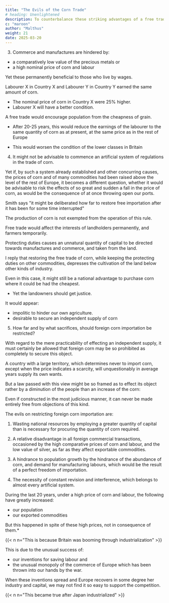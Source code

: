 ```yaml
---
title: "The Evils of the Corn Trade"
# heading: Unenlightened
description: To counterbalance these striking advantages of a free trade in corn, what are the evils which are apprehended from it?
c: "maroon"
author: "Malthus"
weight: 21
date: 2025-03-20
---
```




3. Commerce and manufactures are hindered by:
- a comparatively low value of the precious metals or
- a high nominal price of corn and labour

Yet these permanently beneficial to those who live by wages.

Labourer X in Country X and Labourer Y in Country Y earned the same amount of corn.
- The nominal price of corn in Country X were 25% higher.
- Labourer X will have a better condition.

<!-- In the purchase of all commodities purely foreign; in the purchase of those commodities, the raw materials of which are wholly or in part foreign, and therefore influenced in a great degree by foreign prices, and in the purchase of all home commodities which are taxed, and not taxed ad valorem, they would have an unquestionable advantage: and these articles altogether are not inconsiderable even in the expenditure of a cottager. -->

A free trade would encourage population from the cheapness of grain.
- After 20-25 years, this would reduce the earnings of the labourer to the same quantity of corn as at present, at the same price as in the rest of Europe
<!-- should in the course of twenty or twenty five years -->
- This would worsen the condition of the lower classes in Britain

<!-- As one of the evils therefore attending the throwing open our ports, it may be stated, that if the stimulus to population,  -->


<!-- And if they should not be so reduced, it is quite clear that the encouragement to the growth of corn will not be fully restored, even after the lapse of so long a period. -->


4. It might not be advisable to commence an artificial system of regulations in the trade of corn.

Yet if, by such a system already established and other concurring causes, the prices of corn and of many commodities had been raised above the level of the rest of Europe, it becomes a different question, whether it would be advisable to risk the effects of so great and sudden a fall in the price of corn, as would be the consequence of at once throwing open our ports. 

Smith says "it might be deliberated how far to restore free importation after it has been for some time interrupted"

<!-- , is, when particular manufactures, by means of high duties and prohibitions upon all foreign goods which can come into competition with them, have been so far extended as to employ a great multitude of hands.(2*)" -->

The production of corn is not exempted from the operation of this rule.

Free trade would affect the interests of landholders permanently, and farmers temporarily.

<!-- , the former to a certain extent permanently, and the latter temporarily, would be deeply affected by such a change of policy.  -->

<!-- These persons too may further urge, with much appearance of justice, that in being made to suffer this injury, they would not be treated fairly and impartially.  -->

Protecting duties causes an unnatural quantity of capital to be directed towards manufactures and commerce, and taken from the land.

 <!-- and while, on account of these duties, they are obliged to purchase both home-made and foreign goods at a kind of monopoly price, they would be obliged to sell their own at the price of the most enlarged competition. -->

I reply that restoring the free trade of corn, while keeping the protecting duties on other commodities, depresses the cultivation of the land below other kinds of industry.

  <!-- is not really to restore things to their natural level, but to  -->

Even in this case, it might still be a national advantage to purchase corn where it could be had the cheapest.
- Yet the landowners should get justice.

It would appear:
- impolitic to hinder our own agriculture.
- desirable to secure an independent supply of corn

<!-- , as to justify the continued interference of the legislature for this purpose, the next question for our consideration is; -->


5. How far and by what sacrifices, should foreign corn importation be restricted?

With regard to the mere practicability of effecting an independent supply, it must certainly be allowed that foreign corn may be so prohibited as completely to secure this object.

A country with a large territory, which determines never to import corn, except when the price indicates a scarcity, will unquestionably in average years supply its own wants.

But a law passed with this view might be so framed as to effect its object rather by a diminution of the people than an increase of the corn:

Even if constructed in the most judicious manner, it can never be made entirely free from objections of this kind.

The evils on restricting foreign corn importation are:

1. Wasting national resources by employing a greater quantity of capital than is necessary for procuring the quantity of corn required.

2. A relative disadvantage in all foreign commercial transactions, occasioned by the high comparative prices of corn and labour, and the low value of silver, as far as they affect exportable commodities.

3. A hindrance to population growth by the hindrance of the abundance of corn, and demand for manufacturing labours, which would be the result of a perfect freedom of importation.

4. The necessity of constant revision and interference, which belongs to almost every artificial system.


During the last 20 years, under a high price of corn and labour, the following have greatly increased:
- our population
- our exported commodities

But this happened in spite of these high prices, not in consequence of them.*

{{< n n="This is because Britain was booming through industrialization" >}}


This is due to the unusual success of:
- our inventions for saving labour and
- the unusual monopoly of the commerce of Europe which has been thrown into our hands by the war. 

When these inventions spread and Europe recovers in some degree her industry and capital, we may not find it so easy to support the competition. 

{{< n n="This became true after Japan industrialized" >}}
